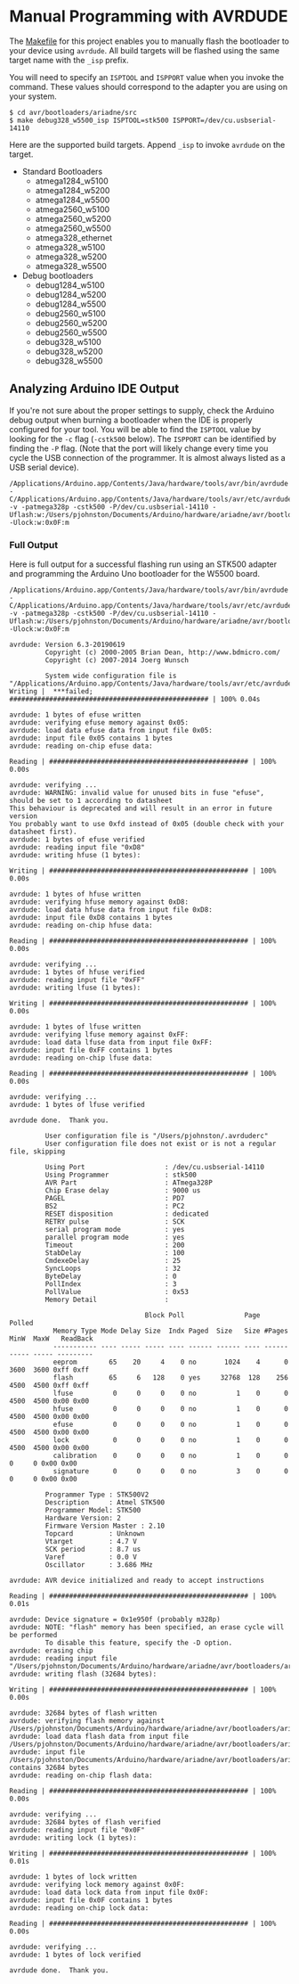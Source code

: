 # Manual Programming with AVRDUDE

The [Makefile](avr/bootloaders/ariadne/src/Makefile) for this project enables you to manually flash the bootloader to your device using `avrdude`. All build targets will be flashed using the same target name with the `_isp` prefix.

You will need to specify an `ISPTOOL` and `ISPPORT` value when you invoke the command. These values should correspond to the adapter you are using on your system.

```
$ cd avr/bootloaders/ariadne/src
$ make debug328_w5500_isp ISPTOOL=stk500 ISPPORT=/dev/cu.usbserial-14110
```

Here are the supported build targets. Append `_isp` to invoke `avrdude` on the target.

* Standard Bootloaders
    - atmega1284_w5100
    - atmega1284_w5200
    - atmega1284_w5500
    - atmega2560_w5100
    - atmega2560_w5200
    - atmega2560_w5500
    - atmega328_ethernet
    - atmega328_w5100
    - atmega328_w5200
    - atmega328_w5500
* Debug bootloaders
    - debug1284_w5100
    - debug1284_w5200
    - debug1284_w5500
    - debug2560_w5100
    - debug2560_w5200
    - debug2560_w5500
    - debug328_w5100
    - debug328_w5200
    - debug328_w5500


## Analyzing Arduino IDE Output

If you're not sure about the proper settings to supply, check the Arduino debug output when burning a bootloader when the IDE is properly configured for your tool. You will be able to find the `ISPTOOL` value by looking for the `-c` flag (`-cstk500` below). The `ISPPORT` can be identified by finding the `-P` flag. (Note that the port will likely change every time you cycle the USB connection of the programmer. It is almost always listed as a USB serial device).

```
/Applications/Arduino.app/Contents/Java/hardware/tools/avr/bin/avrdude -C/Applications/Arduino.app/Contents/Java/hardware/tools/avr/etc/avrdude.conf -v -patmega328p -cstk500 -P/dev/cu.usbserial-14110 -Uflash:w:/Users/pjohnston/Documents/Arduino/hardware/ariadne/avr/bootloaders/ariadne/ariadne_debug328_w5500.hex:i -Ulock:w:0x0F:m 
```


### Full Output

Here is full output for a successful flashing run using an STK500 adapter and programming the Arduino Uno bootloader for the W5500 board.

```
/Applications/Arduino.app/Contents/Java/hardware/tools/avr/bin/avrdude -C/Applications/Arduino.app/Contents/Java/hardware/tools/avr/etc/avrdude.conf -v -patmega328p -cstk500 -P/dev/cu.usbserial-14110 -Uflash:w:/Users/pjohnston/Documents/Arduino/hardware/ariadne/avr/bootloaders/ariadne/ariadne_debug328_w5500.hex:i -Ulock:w:0x0F:m 

avrdude: Version 6.3-20190619
         Copyright (c) 2000-2005 Brian Dean, http://www.bdmicro.com/
         Copyright (c) 2007-2014 Joerg Wunsch

         System wide configuration file is "/Applications/Arduino.app/Contents/Java/hardware/tools/avr/etc/avrdude.conf"
Writing |  ***failed;  
################################################## | 100% 0.04s

avrdude: 1 bytes of efuse written
avrdude: verifying efuse memory against 0x05:
avrdude: load data efuse data from input file 0x05:
avrdude: input file 0x05 contains 1 bytes
avrdude: reading on-chip efuse data:

Reading | ################################################## | 100% 0.00s

avrdude: verifying ...
avrdude: WARNING: invalid value for unused bits in fuse "efuse", should be set to 1 according to datasheet
This behaviour is deprecated and will result in an error in future version
You probably want to use 0xfd instead of 0x05 (double check with your datasheet first).
avrdude: 1 bytes of efuse verified
avrdude: reading input file "0xD8"
avrdude: writing hfuse (1 bytes):

Writing | ################################################## | 100% 0.00s

avrdude: 1 bytes of hfuse written
avrdude: verifying hfuse memory against 0xD8:
avrdude: load data hfuse data from input file 0xD8:
avrdude: input file 0xD8 contains 1 bytes
avrdude: reading on-chip hfuse data:

Reading | ################################################## | 100% 0.00s

avrdude: verifying ...
avrdude: 1 bytes of hfuse verified
avrdude: reading input file "0xFF"
avrdude: writing lfuse (1 bytes):

Writing | ################################################## | 100% 0.00s

avrdude: 1 bytes of lfuse written
avrdude: verifying lfuse memory against 0xFF:
avrdude: load data lfuse data from input file 0xFF:
avrdude: input file 0xFF contains 1 bytes
avrdude: reading on-chip lfuse data:

Reading | ################################################## | 100% 0.00s

avrdude: verifying ...
avrdude: 1 bytes of lfuse verified

avrdude done.  Thank you.

         User configuration file is "/Users/pjohnston/.avrduderc"
         User configuration file does not exist or is not a regular file, skipping

         Using Port                    : /dev/cu.usbserial-14110
         Using Programmer              : stk500
         AVR Part                      : ATmega328P
         Chip Erase delay              : 9000 us
         PAGEL                         : PD7
         BS2                           : PC2
         RESET disposition             : dedicated
         RETRY pulse                   : SCK
         serial program mode           : yes
         parallel program mode         : yes
         Timeout                       : 200
         StabDelay                     : 100
         CmdexeDelay                   : 25
         SyncLoops                     : 32
         ByteDelay                     : 0
         PollIndex                     : 3
         PollValue                     : 0x53
         Memory Detail                 :

                                  Block Poll               Page                       Polled
           Memory Type Mode Delay Size  Indx Paged  Size   Size #Pages MinW  MaxW   ReadBack
           ----------- ---- ----- ----- ---- ------ ------ ---- ------ ----- ----- ---------
           eeprom        65    20     4    0 no       1024    4      0  3600  3600 0xff 0xff
           flash         65     6   128    0 yes     32768  128    256  4500  4500 0xff 0xff
           lfuse          0     0     0    0 no          1    0      0  4500  4500 0x00 0x00
           hfuse          0     0     0    0 no          1    0      0  4500  4500 0x00 0x00
           efuse          0     0     0    0 no          1    0      0  4500  4500 0x00 0x00
           lock           0     0     0    0 no          1    0      0  4500  4500 0x00 0x00
           calibration    0     0     0    0 no          1    0      0     0     0 0x00 0x00
           signature      0     0     0    0 no          3    0      0     0     0 0x00 0x00

         Programmer Type : STK500V2
         Description     : Atmel STK500
         Programmer Model: STK500
         Hardware Version: 2
         Firmware Version Master : 2.10
         Topcard         : Unknown
         Vtarget         : 4.7 V
         SCK period      : 8.7 us
         Varef           : 0.0 V
         Oscillator      : 3.686 MHz

avrdude: AVR device initialized and ready to accept instructions

Reading | ################################################## | 100% 0.01s

avrdude: Device signature = 0x1e950f (probably m328p)
avrdude: NOTE: "flash" memory has been specified, an erase cycle will be performed
         To disable this feature, specify the -D option.
avrdude: erasing chip
avrdude: reading input file "/Users/pjohnston/Documents/Arduino/hardware/ariadne/avr/bootloaders/ariadne/ariadne_debug328_w5500.hex"
avrdude: writing flash (32684 bytes):

Writing | ################################################## | 100% 0.00s

avrdude: 32684 bytes of flash written
avrdude: verifying flash memory against /Users/pjohnston/Documents/Arduino/hardware/ariadne/avr/bootloaders/ariadne/ariadne_debug328_w5500.hex:
avrdude: load data flash data from input file /Users/pjohnston/Documents/Arduino/hardware/ariadne/avr/bootloaders/ariadne/ariadne_debug328_w5500.hex:
avrdude: input file /Users/pjohnston/Documents/Arduino/hardware/ariadne/avr/bootloaders/ariadne/ariadne_debug328_w5500.hex contains 32684 bytes
avrdude: reading on-chip flash data:

Reading | ################################################## | 100% 0.00s

avrdude: verifying ...
avrdude: 32684 bytes of flash verified
avrdude: reading input file "0x0F"
avrdude: writing lock (1 bytes):

Writing | ################################################## | 100% 0.01s

avrdude: 1 bytes of lock written
avrdude: verifying lock memory against 0x0F:
avrdude: load data lock data from input file 0x0F:
avrdude: input file 0x0F contains 1 bytes
avrdude: reading on-chip lock data:

Reading | ################################################## | 100% 0.00s

avrdude: verifying ...
avrdude: 1 bytes of lock verified

avrdude done.  Thank you.
```

